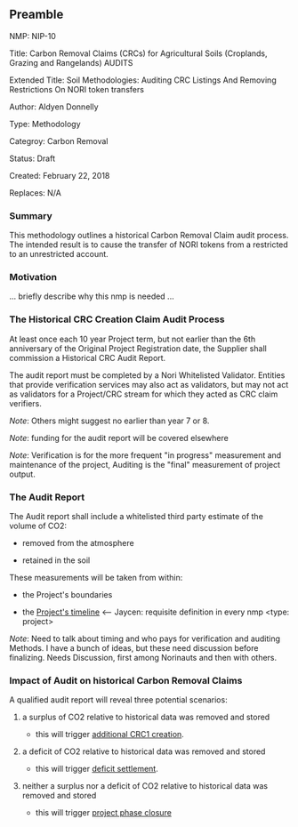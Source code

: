 ## Preamble

  NMP: NIP-10

  Title: Carbon Removal Claims (CRCs) for Agricultural Soils (Croplands, Grazing and Rangelands) AUDITS

  Extended Title: Soil Methodologies: Auditing CRC Listings And Removing Restrictions On NORI token transfers

  Author: Aldyen Donnelly

  Type: Methodology

  Categroy: Carbon Removal

  Status: Draft

  Created: February 22, 2018

  Replaces: N/A



### Summary

This methodology outlines a historical Carbon Removal Claim audit process.
The intended result is to cause the transfer of NORI tokens from a restricted
to an unrestricted account.

### Motivation
... briefly describe why this nmp is needed ...


### The Historical CRC Creation Claim Audit Process

At least once each 10 year Project term, but not earlier than the
6th anniversary of the Original Project Registration date, the Supplier
shall commission a Historical CRC Audit Report.

The audit report must be completed by a Nori Whitelisted Validator.
Entities that provide verification services may also act as validators,
but may not act as validators for a Project/CRC stream for which they acted
as CRC claim verifiers.

_Note_: Others might suggest no earlier than year 7 or 8.

_Note_: funding for the audit report will be covered elsewhere

_Note_: Verification is for the more frequent "in progress" measurement
and maintenance of the project, Auditing is the "final" measurement
of project output.

### The Audit Report

The Audit report shall include a whitelisted third party estimate of the volume of CO2:

  * removed from the atmosphere

  * retained in the soil

These measurements will be taken from within:

  * the Project's boundaries

  * the [Project's timeline](NMP-???) <-- Jaycen: requisite definition in every nmp <type: project>


_Note_: Need to talk about timing and who pays for verification and auditing
Methods.  I have a bunch of ideas, but these need
discussion before finalizing.  Needs Discussion, first among
Norinauts and then with others.

### Impact of Audit on historical Carbon Removal Claims

A qualified audit report will reveal three potential scenarios:

1. a surplus of CO2 relative to historical data was removed and stored

   * this will trigger [additional CRC1 creation](NIP-???).

2. a deficit of CO2 relative to historical data was removed and stored

   * this will trigger [deficit settlement](NIP-???).
   
3. neither a surplus nor a deficit of CO2 relative to historical data
   was removed and stored
   
   * this will trigger [project phase closure](NIP-???)
